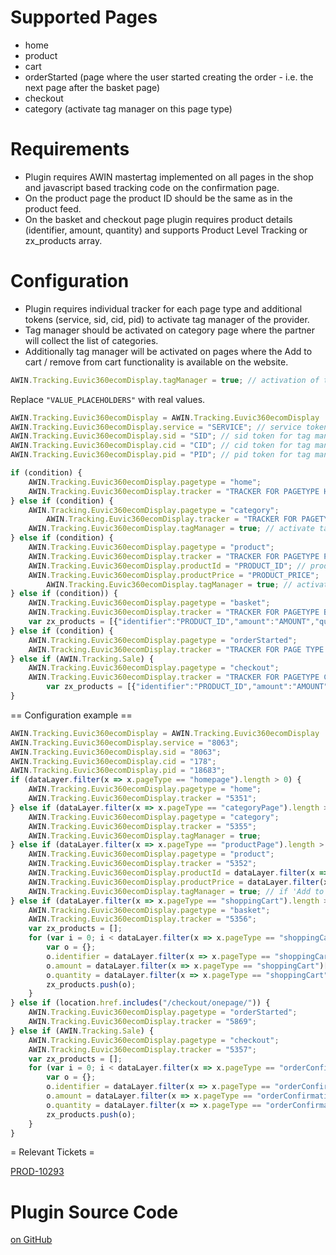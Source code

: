# Supported Pages

- home
- product
- cart
- orderStarted (page where the user started creating the order - i.e.
  the next page after the basket page)
- checkout
- category (activate tag manager on this page type)

# Requirements

- Plugin requires AWIN mastertag implemented on all pages in the shop
  and javascript based tracking code on the confirmation page.
- On the product page the product ID should be the same as in the
  product feed.
- On the basket and checkout page plugin requires product details
  (identifier, amount, quantity) and supports Product Level Tracking or
  zx_products array.

# Configuration

- Plugin requires individual tracker for each page type and additional
  tokens (service, sid, cid, pid) to activate tag manager of the
  provider.
- Tag manager should be activated on category page where the partner
  will collect the list of categories.
- Additionally tag manager will be activated on pages where the Add to
  cart / remove from cart functionality is available on the website.

``` javascript
AWIN.Tracking.Euvic360ecomDisplay.tagManager = true; // activation of tag manager
```


Replace `"VALUE_PLACEHOLDERS"` with real values.

``` javascript
AWIN.Tracking.Euvic360ecomDisplay = AWIN.Tracking.Euvic360ecomDisplay || {};
AWIN.Tracking.Euvic360ecomDisplay.service = "SERVICE"; // service token for tag manager
AWIN.Tracking.Euvic360ecomDisplay.sid = "SID"; // sid token for tag manager
AWIN.Tracking.Euvic360ecomDisplay.cid = "CID"; // cid token for tag manager
AWIN.Tracking.Euvic360ecomDisplay.pid = "PID"; // pid token for tag manager

if (condition) {
    AWIN.Tracking.Euvic360ecomDisplay.pagetype = "home";
    AWIN.Tracking.Euvic360ecomDisplay.tracker = "TRACKER FOR PAGETYPE HOME";
} else if (condition) {
    AWIN.Tracking.Euvic360ecomDisplay.pagetype = "category";
        AWIN.Tracking.Euvic360ecomDisplay.tracker = "TRACKER FOR PAGETYPE CATEGORY";
    AWIN.Tracking.Euvic360ecomDisplay.tagManager = true; // activate tag manager
} else if (condition) {
    AWIN.Tracking.Euvic360ecomDisplay.pagetype = "product";
    AWIN.Tracking.Euvic360ecomDisplay.tracker = "TRACKER FOR PAGETYPE PRODUCT";
    AWIN.Tracking.Euvic360ecomDisplay.productId = "PRODUCT_ID"; // product id same as in the feed
    AWIN.Tracking.Euvic360ecomDisplay.productPrice = "PRODUCT_PRICE";
        AWIN.Tracking.Euvic360ecomDisplay.tagManager = true; // activate, if 'Add to basket' available
} else if (condition)) {
    AWIN.Tracking.Euvic360ecomDisplay.pagetype = "basket";
    AWIN.Tracking.Euvic360ecomDisplay.tracker = "TRACKER FOR PAGETYPE BASKET";
    var zx_products = [{"identifier":"PRODUCT_ID","amount":"AMOUNT","quantity":"QUANTITY"}];
} else if (condition) {
    AWIN.Tracking.Euvic360ecomDisplay.pagetype = "orderStarted";
    AWIN.Tracking.Euvic360ecomDisplay.tracker = "TRACKER FOR PAGE TYPE ORDER STARTED";
} else if (AWIN.Tracking.Sale) {
    AWIN.Tracking.Euvic360ecomDisplay.pagetype = "checkout";
    AWIN.Tracking.Euvic360ecomDisplay.tracker = "TRACKER FOR PAGETYPE CHECKOUT";
        var zx_products = [{"identifier":"PRODUCT_ID","amount":"AMOUNT","quantity":"QUANTITY"}];
}
```


== Configuration example ==

``` javascript
AWIN.Tracking.Euvic360ecomDisplay = AWIN.Tracking.Euvic360ecomDisplay || {};
AWIN.Tracking.Euvic360ecomDisplay.service = "8063";
AWIN.Tracking.Euvic360ecomDisplay.sid = "8063";
AWIN.Tracking.Euvic360ecomDisplay.cid = "178";
AWIN.Tracking.Euvic360ecomDisplay.pid = "18683";
if (dataLayer.filter(x => x.pageType == "homepage").length > 0) {
    AWIN.Tracking.Euvic360ecomDisplay.pagetype = "home";
    AWIN.Tracking.Euvic360ecomDisplay.tracker = "5351";
} else if (dataLayer.filter(x => x.pageType == "categoryPage").length > 0) {
    AWIN.Tracking.Euvic360ecomDisplay.pagetype = "category";
    AWIN.Tracking.Euvic360ecomDisplay.tracker = "5355";
    AWIN.Tracking.Euvic360ecomDisplay.tagManager = true;
} else if (dataLayer.filter(x => x.pageType == "productPage").length > 0) {
    AWIN.Tracking.Euvic360ecomDisplay.pagetype = "product";
    AWIN.Tracking.Euvic360ecomDisplay.tracker = "5352";
    AWIN.Tracking.Euvic360ecomDisplay.productId = dataLayer.filter(x => x.pageType == "productPage")[0].product.id;
    AWIN.Tracking.Euvic360ecomDisplay.productPrice = dataLayer.filter(x => x.pageType == "productPage")[0].product.price;
    AWIN.Tracking.Euvic360ecomDisplay.tagManager = true; // if 'Add to basket' button available
} else if (dataLayer.filter(x => x.pageType == "shoppingCart").length > 0) {
    AWIN.Tracking.Euvic360ecomDisplay.pagetype = "basket";
    AWIN.Tracking.Euvic360ecomDisplay.tracker = "5356";
    var zx_products = [];
    for (var i = 0; i < dataLayer.filter(x => x.pageType == "shoppingCart")[0].products.length; i++) {
        var o = {};
        o.identifier = dataLayer.filter(x => x.pageType == "shoppingCart")[0].products[i].id;
        o.amount = dataLayer.filter(x => x.pageType == "shoppingCart")[0].products[i].price;
        o.quantity = dataLayer.filter(x => x.pageType == "shoppingCart")[0].products[i].quantity;
        zx_products.push(o);
    }
} else if (location.href.includes("/checkout/onepage/")) {
    AWIN.Tracking.Euvic360ecomDisplay.pagetype = "orderStarted";
    AWIN.Tracking.Euvic360ecomDisplay.tracker = "5869";
} else if (AWIN.Tracking.Sale) {
    AWIN.Tracking.Euvic360ecomDisplay.pagetype = "checkout";
    AWIN.Tracking.Euvic360ecomDisplay.tracker = "5357";
    var zx_products = [];
    for (var i = 0; i < dataLayer.filter(x => x.pageType == "orderConfirmation")[0].transactionProducts.length; i++) {
        var o = {};
        o.identifier = dataLayer.filter(x => x.pageType == "orderConfirmation")[0].transactionProducts[i].id;
        o.amount = dataLayer.filter(x => x.pageType == "orderConfirmation")[0].transactionProducts[i].price;
        o.quantity = dataLayer.filter(x => x.pageType == "orderConfirmation")[0].transactionProducts[i].quantity;
        zx_products.push(o);
    }
}
```


= Relevant Tickets =

[PROD-10293](https://jira.awin.com/browse/PROD-10293)

# Plugin Source Code

[on
GitHub](https://github.com/awin/tracking-advertiser-mastertag/blob/master/src/plugins/thirdParty/euvic360ecomDisplay/plugin.js)